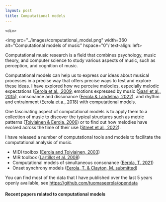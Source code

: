 ```yaml
---
layout: post
title: Computational models
---
```


    <div>
<img src="../images/computational_model.png" width=360 alt="Computational models of music" hspace="0"/ text-align: left>
    </div>


Computational music research is a field that combines psychology, music theory, and computer science to study various aspects of music, such as perception, and cognition of music.

Computational models can help us to express our ideas about musical processes in a precise way that offers precise ways to test and explore these ideas. I have explored how we perceive melodies, especially melodic expectations ([Eerola et al., 2009](http://doi.org/https://doi.org/10.1177/102986490901300203), emotions expressed by music ([Saari et al., 2015](http://doi.org/10.1109/TAFFC.2015.2462841)), consonance and dissonance ([Eerola & Lahdelma, 2022](https://doi.org/10.1177/2059204321103047)), and rhythm and entrainment ([Eerola et a., 2018](http://doi.org/http://dx.doi.org/10.1098/rsos.171520)) with computational models.

One fascinating aspect of computational models is to apply them to a collection of music to discover the typical structures such as metric patterns ([Toiviainen & Eerola, 2006](http://doi.org/10.1121/1.2146084)) or to find out how melodies have evolved across the time of their use ([Street et al., 2022](http://doi.org/https://doi.org/10.1057/s41599-022-01139-y)).

I have released a number of computational tools and models to facilitate the computational analysis of music. 

* MIDI toolbox ([Eerola and Toiviainen, 2003](https://github.com/miditoolbox/))
* MIR toolbox ([Lartillot et al. 2008](https://doi.org/10.1007/978-3-540-78246-9_31))
* Computational models of simultaneous consonance ([Eerola, T. 2021](https://github.com/tuomaseerola/inconMore))
* Onset synchrony models ([Eerola, T. & Clayton, M. submitted](https://tuomaseerola.github.io/onsetsync/articles/onsetsync.html))

You can find most of the data that I have published over the last 5 years openly available, see https://github.com/tuomaseerola/opendata 

#### Recent papers related to computational models

<script src="https://bibbase.org/show?bib=https%3A%2F%2Ftuomaseerola.github.io%2FEerola.bib&commas=true&jsonp=1&filter=keywords:Computational,type:article&folding=0&theme=simple&limit=5&hidemenu=true&authorFirst=true"></script>

